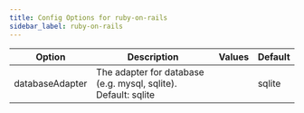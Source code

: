 ```yaml
---
title: Config Options for ruby-on-rails
sidebar_label: ruby-on-rails
---
```


| Option | Description | Values | Default |
| ------ | ----------- | ------ | ------- |
|databaseAdapter|The adapter for database (e.g. mysql, sqlite). Default: sqlite| |sqlite|
